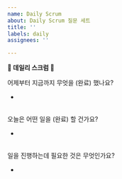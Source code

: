 ```yaml
---
name: Daily Scrum
about: Daily Scrum 질문 세트
title: ''
labels: daily
assignees: ''

---
```


**💙 데일리 스크럼 💙**

어제부터 지금까지 무엇을 (완료) 했나요?

- 

<br>
오늘은 어떤 일을 (완료) 할 건가요?

- 

<br>
일을 진행하는데 필요한 것은 무엇인가요?

- 

<br>

